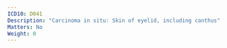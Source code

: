 ```yaml
---
ICD10: D041
Description: "Carcinoma in situ: Skin of eyelid, including canthus"
Matters: No
Weight: 0
---
```


